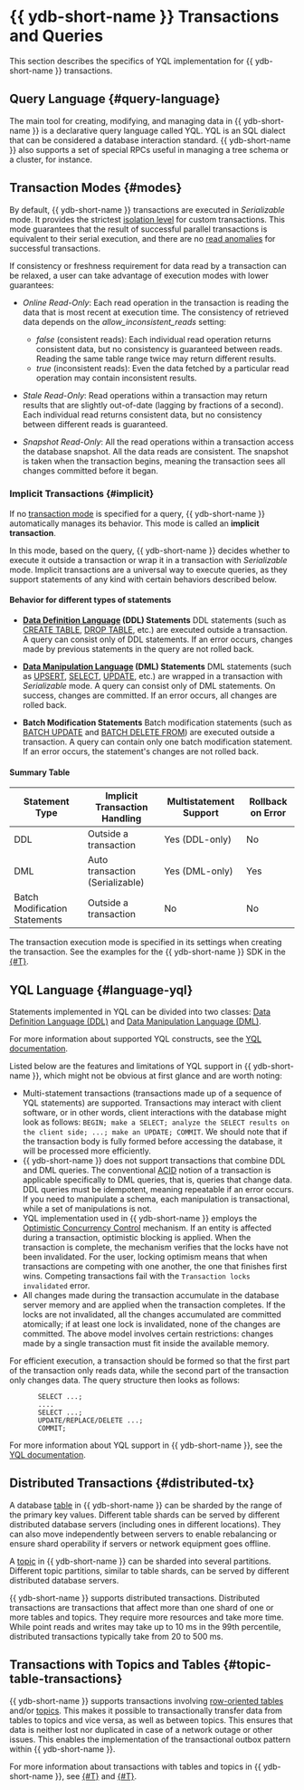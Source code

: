 # {{ ydb-short-name }} Transactions and Queries

This section describes the specifics of YQL implementation for {{ ydb-short-name }} transactions.

## Query Language {#query-language}

The main tool for creating, modifying, and managing data in {{ ydb-short-name }} is a declarative query language called YQL. YQL is an SQL dialect that can be considered a database interaction standard. {{ ydb-short-name }} also supports a set of special RPCs useful in managing a tree schema or a cluster, for instance.

## Transaction Modes {#modes}

By default, {{ ydb-short-name }} transactions are executed in *Serializable* mode. It provides the strictest [isolation level](https://en.wikipedia.org/wiki/Isolation_(database_systems)#Serializable) for custom transactions. This mode guarantees that the result of successful parallel transactions is equivalent to their serial execution, and there are no [read anomalies](https://en.wikipedia.org/wiki/Isolation_(database_systems)#Read_phenomena) for successful transactions.

If consistency or freshness requirement for data read by a transaction can be relaxed, a user can take advantage of execution modes with lower guarantees:

* *Online Read-Only*: Each read operation in the transaction is reading the data that is most recent at execution time. The consistency of retrieved data depends on the *allow_inconsistent_reads* setting:

  * *false* (consistent reads): Each individual read operation returns consistent data, but no consistency is guaranteed between reads. Reading the same table range twice may return different results.
  * *true* (inconsistent reads): Even the data fetched by a particular read operation may contain inconsistent results.

* *Stale Read-Only*: Read operations within a transaction may return results that are slightly out-of-date (lagging by fractions of a second). Each individual read returns consistent data, but no consistency between different reads is guaranteed.
* *Snapshot Read-Only*: All the read operations within a transaction access the database snapshot. All the data reads are consistent. The snapshot is taken when the transaction begins, meaning the transaction sees all changes committed before it began.

### Implicit Transactions {#implicit}

If no [transaction mode](../transactions.md#modes) is specified for a query, {{ ydb-short-name }} automatically manages its behavior. This mode is called an **implicit transaction**.

In this mode, based on the query, {{ ydb-short-name }} decides whether to execute it outside a transaction or wrap it in a transaction with *Serializable* mode. Implicit transactions are a universal way to execute queries, as they support statements of any kind with certain behaviors described below.

#### Behavior for different types of statements

- **[Data Definition Language](https://en.wikipedia.org/wiki/Data_definition_language) (DDL) Statements**
  DDL statements (such as [CREATE TABLE](../../yql/reference/syntax/create_table/index.md), [DROP TABLE](../../yql/reference/syntax/drop_table.md), etc.) are executed outside a transaction. A query can consist only of DDL statements. If an error occurs, changes made by previous statements in the query are not rolled back.

- **[Data Manipulation Language](https://en.wikipedia.org/wiki/Data_manipulation_language) (DML) Statements**
  DML statements (such as [UPSERT](../../yql/reference/syntax/upsert_into.md), [SELECT](../../yql/reference/syntax/select/index.md), [UPDATE](../../yql/reference/syntax/update.md), etc.) are wrapped in a transaction with *Serializable* mode. A query can consist only of DML statements. On success, changes are committed. If an error occurs, all changes are rolled back.

- **Batch Modification Statements**
  Batch modification statements (such as [BATCH UPDATE](../../yql/reference/syntax/batch-update.md) and [BATCH DELETE FROM](../../yql/reference/syntax/batch-delete.md)) are executed outside a transaction. A query can contain only one batch modification statement. If an error occurs, the statement's changes are not rolled back.

#### Summary Table

| Statement Type | Implicit Transaction Handling                     | Multistatement Support | Rollback on Error     |
|----------------|---------------------------------------------------|------------------------|-----------------------|
| DDL            | Outside a transaction                             | Yes (DDL-only)         | No                    |
| DML            | Auto transaction (Serializable)                   | Yes (DML-only)         | Yes                   |
| Batch Modification Statements | Outside a transaction              | No                     | No                    |

The transaction execution mode is specified in its settings when creating the transaction. See the examples for the {{ ydb-short-name }} SDK in the [{#T}](../../recipes/ydb-sdk/tx-control.md).

## YQL Language {#language-yql}

Statements implemented in YQL can be divided into two classes: [Data Definition Language (DDL)](https://en.wikipedia.org/wiki/Data_definition_language) and [Data Manipulation Language (DML)](https://en.wikipedia.org/wiki/Data_manipulation_language).

For more information about supported YQL constructs, see the [YQL documentation](../../yql/reference/index.md).

Listed below are the features and limitations of YQL support in {{ ydb-short-name }}, which might not be obvious at first glance and are worth noting:

* Multi-statement transactions (transactions made up of a sequence of YQL statements) are supported. Transactions may interact with client software, or in other words, client interactions with the database might look as follows: `BEGIN; make a SELECT; analyze the SELECT results on the client side; ...; make an UPDATE; COMMIT`. We should note that if the transaction body is fully formed before accessing the database, it will be processed more efficiently.
* {{ ydb-short-name }} does not support transactions that combine DDL and DML queries. The conventional [ACID](https://en.wikipedia.org/wiki/ACID) notion of a transaction is applicable specifically to DML queries, that is, queries that change data. DDL queries must be idempotent, meaning repeatable if an error occurs. If you need to manipulate a schema, each manipulation is transactional, while a set of manipulations is not.
* YQL implementation used in {{ ydb-short-name }} employs the [Optimistic Concurrency Control](https://en.wikipedia.org/wiki/Optimistic_concurrency_control) mechanism. If an entity is affected during a transaction, optimistic blocking is applied. When the transaction is complete, the mechanism verifies that the locks have not been invalidated. For the user, locking optimism means that when transactions are competing with one another, the one that finishes first wins. Competing transactions fail with the `Transaction locks invalidated` error.
* All changes made during the transaction accumulate in the database server memory and are applied when the transaction completes. If the locks are not invalidated, all the changes accumulated are committed atomically; if at least one lock is invalidated, none of the changes are committed. The above model involves certain restrictions: changes made by a single transaction must fit inside the available memory.

For efficient execution, a transaction should be formed so that the first part of the transaction only reads data, while the second part of the transaction only changes data. The query structure then looks as follows:

```yql
       SELECT ...;
       ....
       SELECT ...;
       UPDATE/REPLACE/DELETE ...;
       COMMIT;
```

For more information about YQL support in {{ ydb-short-name }}, see the [YQL documentation](../../yql/reference/index.md).

## Distributed Transactions {#distributed-tx}

A database [table](../datamodel/table.md) in {{ ydb-short-name }} can be sharded by the range of the primary key values. Different table shards can be served by different distributed database servers (including ones in different locations). They can also move independently between servers to enable rebalancing or ensure shard operability if servers or network equipment goes offline.

A [topic](../topic.md) in {{ ydb-short-name }} can be sharded into several partitions. Different topic partitions, similar to table shards, can be served by different distributed database servers.

{{ ydb-short-name }} supports distributed transactions. Distributed transactions are transactions that affect more than one shard of one or more tables and topics. They require more resources and take more time. While point reads and writes may take up to 10 ms in the 99th percentile, distributed transactions typically take from 20 to 500 ms.

## Transactions with Topics and Tables {#topic-table-transactions}

{{ ydb-short-name }} supports transactions involving [row-oriented tables](../glossary.md#row-oriented-table) and/or [topics](../glossary.md#topic). This makes it possible to transactionally transfer data from tables to topics and vice versa, as well as between topics. This ensures that data is neither lost nor duplicated in case of a network outage or other issues. This enables the implementation of the transactional outbox pattern within {{ ydb-short-name }}.

For more information about transactions with tables and topics in {{ ydb-short-name }}, see [{#T}](../topic.md#topic-transactions) and [{#T}](../../reference/ydb-sdk/topic.md).
